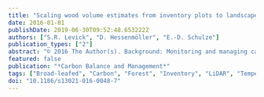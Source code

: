 ```yaml
---
title: "Scaling wood volume estimates from inventory plots to landscapes with airborne LiDAR in temperate deciduous forest"
date: 2016-01-01
publishDate: 2019-06-30T09:52:48.653222Z
authors: ["S.R. Levick", "D. Hessenmöller", "E.-D. Schulze"]
publication_types: ["2"]
abstract: "© 2016 The Author(s). Background: Monitoring and managing carbon stocks in forested ecosystems requires accurate and repeatable quantification of the spatial distribution of wood volume at landscape to regional scales. Grid-based forest inventory networks have provided valuable records of forest structure and dynamics at individual plot scales, but in isolation they may not represent the carbon dynamics of heterogeneous landscapes encompassing diverse land-management strategies and site conditions. Airborne LiDAR has greatly enhanced forest structural characterisation and, in conjunction with field-based inventories, it provides avenues for monitoring carbon over broader spatial scales. Here we aim to enhance the integration of airborne LiDAR surveying with field-based inventories by exploring the effect of inventory plot size and number on the relationship between field-estimated and LiDAR-predicted wood volume in deciduous broad-leafed forest in central Germany. Results: Estimation of wood volume from airborne LiDAR was most robust (R2= 0.92, RMSE = 50.57 m3ha-1̃14.13 Mg C ha-1) when trained and tested with 1 ha experimental plot data (n = 50). Predictions based on a more extensive (n = 1100) plot network with considerably smaller (0.05 ha) plots were inferior (R2= 0.68, RMSE = 101.01 ̃28.09 Mg C ha-1). Differences between the 1 and 0.05 ha volume models from LiDAR were negligible however at the scale of individual land-management units. Sample size permutation tests showed that increasing the number of inventory plots above 350 for the 0.05 ha plots returned no improvement in R2and RMSE variability of the LiDAR-predicted wood volume model. Conclusions: Our results from this study confirm the utility of LiDAR for estimating wood volume in deciduous broad-leafed forest, but highlight the challenges associated with field plot size and number in establishing robust relationships between airborne LiDAR and field derived wood volume. We are moving into a forest management era where field-inventory and airborne LiDAR are inextricably linked, and we encourage field inventory campaigns to strive for increased plot size and give greater attention to precise stem geolocation for better integration with remote sensing strategies."
featured: false
publication: "*Carbon Balance and Management*"
tags: ["Broad-leafed", "Carbon", "Forest", "Inventory", "LiDAR", "Temperate", "Wood volume"]
doi: "10.1186/s13021-016-0048-7"
---
```


